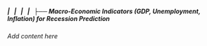 ##### |   |   |   |   ├── Macro-Economic Indicators (GDP, Unemployment, Inflation) for Recession Prediction

*Add content here*
